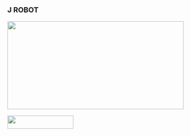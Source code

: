 ### J ROBOT

<img src="https://telegra.ph/file/03db54f3e039f3cb710fb.jpg" align="center" width="400" height="200"/>

<p align="left"><a href="https://heroku.com/deploy?template=https://github.com/Jrsss122/JXRobot"> <img src="https://img.shields.io/badge/Deploy%20To%20Heroku-blue?style=for-the-badge&logo=heroku" width="150" height="30"/></a></p>

